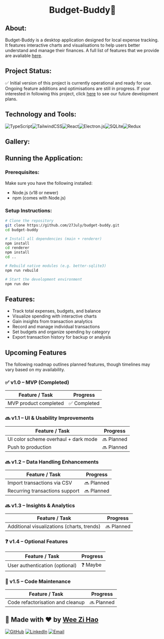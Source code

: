 <h1 align="center">Budget-Buddy💸</h1>

## About:
Budget-Buddy is a desktop application designed for local expense tracking. It features interactive charts and visualisations to help users better understand and manage their finances. A full list of features that we provide are avaliable [here](#features).

## Project Status:
✅ Initial version of this project is currently operational and ready for use. Ongoing feature additions and optimisations are still in progress. If your interested in following this project, click [here](#roadmap) to see our future development plans.

## Technology and Tools:
![TypeScript](https://img.shields.io/badge/typescript-%23007ACC.svg?style=plastic&logo=typescript&logoColor=white)![TailwindCSS](https://img.shields.io/badge/tailwindcss-%2338B2AC.svg?style=plastic&logo=tailwind-css&logoColor=white)![React](https://img.shields.io/badge/react-%2320232a.svg?style=plastic&logo=react&logoColor=%2361DAFB)![Electron.js](https://img.shields.io/badge/Electron-191970?style=plastic&logo=Electron&logoColor=white)![SQLite](https://img.shields.io/badge/sqlite-%2307405e.svg?style=plastic&logo=sqlite&logoColor=white)![Redux](https://img.shields.io/badge/redux-%23593d88.svg?style=plastic&logo=redux&logoColor=white)

## Gallery: 


## Running the Application:
### Prerequisites:
Make sure you have the following installed:
- Node.js (v18 or newer)
- npm (comes with Node.js)
### Setup Instructions:
```bash
# Clone the repository
git clone https://github.com/27July/budget-buddy.git
cd budget-buddy

# Install all dependencies (main + renderer)
npm install
cd renderer
npm install
cd ..

# Rebuild native modules (e.g. better-sqlite3)
npm run rebuild

# Start the development environment
npm run dev
```

## Features:
- Track total expenses, budgets, and balance
- Visualize spending with interactive charts
- Gain insights from transaction analytics
- Record and manage individual transactions
- Set budgets and organize spending by category
- Export transaction history for backup or analysis

## Upcoming Features
The following roadmap outlines planned features, though timelines may vary based on my availability.

### ✅ v1.0 – MVP (Completed)
| **Feature / Task**             | **Progress**   |
|-------------------------------|----------------|
| MVP product completed         | ✅ Completed    |

### 🔜 v1.1 – UI & Usability Improvements
| **Feature / Task**                            | **Progress**   |
|-----------------------------------------------|----------------|
| UI color scheme overhaul + dark mode          | 🔜 Planned      |
| Push to production                            | 🔜 Planned      |

### 🔜 v1.2 – Data Handling Enhancements
| **Feature / Task**                            | **Progress**   |
|-----------------------------------------------|----------------|
| Import transactions via CSV                   | 🔜 Planned      |
| Recurring transactions support                | 🔜 Planned      |

### 🔜 v1.3 – Insights & Analytics
| **Feature / Task**                            | **Progress**   |
|-----------------------------------------------|----------------|
| Additional visualizations (charts, trends)    | 🔜 Planned      |

### ❓ v1.4 – Optional Features
| **Feature / Task**                            | **Progress**   |
|-----------------------------------------------|----------------|
| User authentication (optional)                | ❓ Maybe        |

### 🧹 v1.5 – Code Maintenance
| **Feature / Task**                            | **Progress**   |
|-----------------------------------------------|----------------|
| Code refactorisation and cleanup              | 🔜 Planned      |

## 👤 Made with ❤️ by [Wee Zi Hao](https://github.com/27July)
[![GitHub](https://img.shields.io/badge/GitHub-27July-181717?logo=github&logoColor=white)](https://github.com/27July)
[![LinkedIn](https://img.shields.io/badge/LinkedIn-Wee%20Zi%20Hao-%230077B5?logo=linkedin&logoColor=white)](https://www.linkedin.com/in/wee-zi-hao)
[![Email](https://img.shields.io/badge/Email-weezihao@gmail.com-D14836?logo=gmail&logoColor=white)](mailto:weezihao@gmail.com)
